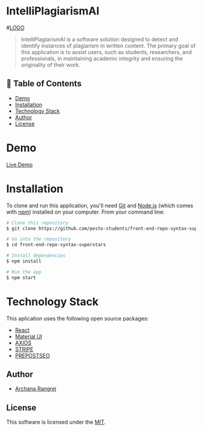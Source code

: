 # IntelliPlagiarismAI
#[LOGO](https://intelliplagiarismai.netlify.app/static/media/logo.068d1c0a3a0faaca586a6211a9140108.svg)

> IntelliPlagiarismAI is a software solution designed to detect and identify instances of plagiarism in written content. The primary goal of this application is to assist users, such as students, researchers, and professionals, in maintaining academic integrity and ensuring the originality of their work.


## 🚩 Table of Contents

- [Demo](#demo)
- [Installation](#installation)
- [Technology Stack](#technology-stack)
- [Author](#author)
- [License](#license)


# Demo
[Live Demo](https://intelliplagiarismai.netlify.app/)

# Installation
To clone and run this application, you'll need [Git](https://git-scm.com) and [Node.js](https://nodejs.org/en/download/) (which comes with [npm](http://npmjs.com)) installed on your computer. From your command line:

```bash
# Clone this repository
$ git clone https://github.com/pesto-students/front-end-repo-syntax-superstars.git

# Go into the repository
$ cd front-end-repo-syntax-superstars

# Install dependencies
$ npm install

# Run the app
$ npm start
```

# Technology Stack
This aplication uses the following open source packages:
- [React](https://react.dev/)
- [Material UI](https://mui.com/material-ui/)
- [AXIOS](https://axios-http.com/)
- [STRIPE](https://stripe.com/in)
- [PREPOSTSEO](https://www.prepostseo.com/)
## Author

* [Archana Rangrej](https://github.com/ArchanaRangrej)
 
## License

This software is licensed under the [MIT](https://github.com/nhn/tui.editor/blob/master/LICENSE).
